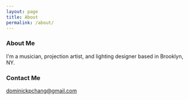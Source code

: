 ```yaml
---
layout: page
title: About
permalink: /about/
---
```


### About Me

I'm a musician, projection artist, and lighting designer based in Brooklyn, NY. 

### Contact Me

[dominickpchang@gmail.com](mailto:email@domain.com)
